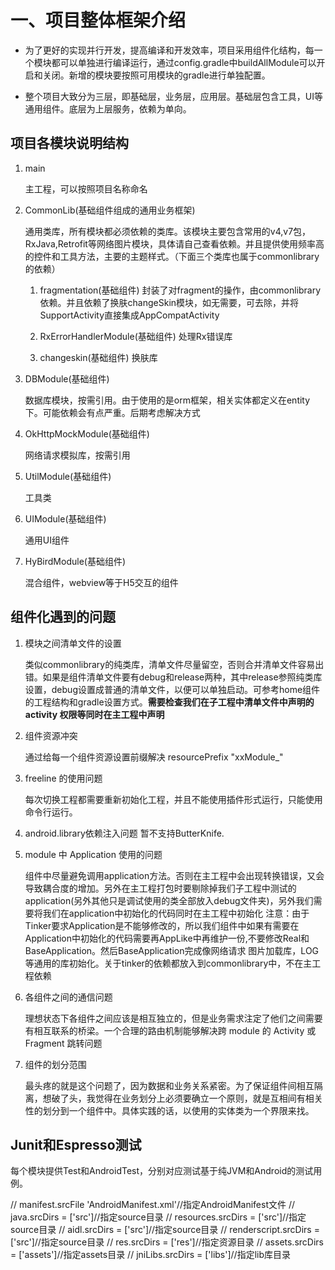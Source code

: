 # 一、项目整体框架介绍

* 为了更好的实现并行开发，提高编译和开发效率，项目采用组件化结构，每一个模块都可以单独进行编译运行，通过config.gradle中buildAllModule可以开启和关闭。新增的模块要按照可用模块的gradle进行单独配置。

* 整个项目大致分为三层，即基础层，业务层，应用层。基础层包含工具，UI等通用组件。底层为上层服务，依赖为单向。

## 项目各模块说明结构
1. main

	主工程，可以按照项目名称命名

2. CommonLib(基础组件组成的通用业务框架)

	通用类库，所有模块都必须依赖的类库。该模块主要包含常用的v4,v7包，
	RxJava,Retrofit等网络图片模块，具体请自己查看依赖。并且提供使用频率高的控件和工具方法，主要的主题样式。（下面三个类库也属于commonlibrary的依赖）

    1. fragmentation(基础组件)
    封装了对fragment的操作，由commonlibrary依赖。并且依赖了换肤changeSkin模块，如无需要，可去除，并将SupportActivity直接集成AppCompatActivity
    
    2. RxErrorHandlerModule(基础组件)
    处理Rx错误库
    
    3. changeskin(基础组件)
    换肤库

3. DBModule(基础组件)

    数据库模块，按需引用。由于使用的是orm框架，相关实体都定义在entity下。可能依赖会有点严重。后期考虑解决方式
    
4. OkHttpMockModule(基础组件)
    
    网络请求模拟库，按需引用
5. UtilModule(基础组件)
    
    工具类
6. UIModule(基础组件)
    
    通用UI组件
7. HyBirdModule(基础组件)

    混合组件，webview等于H5交互的组件
    
## 组件化遇到的问题
1. 模块之间清单文件的设置

	类似commonlibrary的纯类库，清单文件尽量留空，否则合并清单文件容易出错。如果是组件清单文件要有debug和release两种，其中release参照纯类库设置，debug设置成普通的清单文件，以便可以单独启动。可参考home组件的工程结构和gradle设置方式。**需要检查我们在子工程中清单文件中声明的activity 权限等同时在主工程中声明**
2. 组件资源冲突

	通过给每一个组件资源设置前缀解决 resourcePrefix "xxModule_"
3. freeline 的使用问题

    每次切换工程都需要重新初始化工程，并且不能使用插件形式运行，只能使用命令行运行。
4. android.library依赖注入问题
    暂不支持ButterKnife.

5. module 中 Application 使用的问题
    
    组件中尽量避免调用application方法。否则在主工程中会出现转换错误，又会导致耦合度的增加。另外在主工程打包时要剔除掉我们子工程中测试的application(另外其他只是调试使用的类全部放入debug文件夹)，另外我们需要将我们在application中初始化的代码同时在主工程中初始化
        注意：由于Tinker要求Application是不能够修改的，所以我们组件中如果有需要在Application中初始化的代码需要再AppLike中再维护一份,不要修改Real和BaseApplication。然后BaseApplication完成像网络请求 图片加载库，LOG等通用的库初始化。关于tinker的依赖都放入到commonlibrary中，不在主工程依赖
    
6. 各组件之间的通信问题

    理想状态下各组件之间应该是相互独立的，但是业务需求注定了他们之间需要有相互联系的桥梁。一个合理的路由机制能够解决跨 module 的 Activity 或 Fragment 跳转问题

7. 组件的划分范围
    
    最头疼的就是这个问题了，因为数据和业务关系紧密。为了保证组件间相互隔离，想破了头，我觉得在业务划分上必须要确立一个原则，就是互相间有相关性的划分到一个组件中。具体实践的话，以使用的实体类为一个界限来找。
    
## Junit和Espresso测试
每个模块提供Test和AndroidTest，分别对应测试基于纯JVM和Android的测试用例。


//            manifest.srcFile 'AndroidManifest.xml'//指定AndroidManifest文件
//            java.srcDirs = ['src']//指定source目录
//            resources.srcDirs = ['src']//指定source目录
//            aidl.srcDirs = ['src']//指定source目录
//            renderscript.srcDirs = ['src']//指定source目录
//            res.srcDirs = ['res']//指定资源目录
//            assets.srcDirs = ['assets']//指定assets目录
//            jniLibs.srcDirs = ['libs']//指定lib库目录

